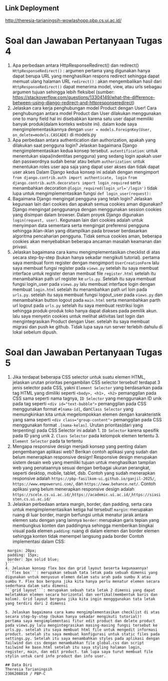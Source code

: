 ## Link Deployment
http://theresia-tarianingsih-wowlashopp.pbp.cs.ui.ac.id/

# Soal dan Jawaban Pertanyaan Tugas 4
1.  Apa perbedaan antara HttpResponseRedirect() dan redirect()
    ```HttpResponseRedirect()``` : argumen pertama yang digunakan hanya dapat berupa URL yang menghasilkan respons redirect sehingga dapat memuat ulang halaman URL
    ```redirect()``` : akan mengembalikan hasil dari ```HttpResponseRedirect()``` dapat menerima model, view, atau urls sebagau argumen tujuan sehingga lebih fleksibel (sumber: https://stackoverflow.com/questions/13304149/what-the-difference-between-using-django-redirect-and-httpresponseredirect)
2.  Jelaskan cara kerja penghubungan model Product dengan User!
     Cara penghubungan antara model Product dan User dilakukan menggunakan one to many field hal ini disebabkan karena satu user dapat memiliki banyak produk(dalam konteks website ini). dalam kode saya mengimplementasikannya dengan ```user = models.ForeignKey(User, on_delete=models.CASCADE)``` di models.py
3.  Apa perbedaan antara authentication dan authorization, apakah yang dilakukan saat pengguna login? Jelaskan bagaimana Django mengimplementasikan kedua konsep tersebut.
    ```autentification```: untuk menentukan siapa(indentitas pengguna) yang sedang login apakah user dan passwordnya sudah benar atau belum
    ```authorization```: untuk menentukan roles user apa saja yang dapat user akses dan tidak dapat user akses
    Dalam Django kedua konsep ini adalah dengan mengimport ```from django.contrib.auth import authenticate, login``` ```from django.contrib.auth.decorators import login_required``` serta menambahkan decoration ```@login_required(login_url='/login')``` tidak lupa untuk mengimplementasikan fungsi ```def login_user(request):```
4.  Bagaimana Django mengingat pengguna yang telah login? Jelaskan kegunaan lain dari cookies dan apakah semua cookies aman digunakan?
     Django mengingat penggunanya dengan menggunakan session cookies yang disimpan dalam browser. Dalam proyek Django digunakan ```login(request, user)```. Kegunaan lain dari cookies adalah untuk menyimpan data sementara serta mengingat preferensi pengguna sehingga iklan-iklan yang ditampilkan pada browser berdasarkan algoritma pencaharian pengguna. Tidak semua cookies aman, beberapa cookies akan menyebabkan beberapa ancaman masalah keamanan dan privasi.
5.  Jelaskan bagaimana cara kamu mengimplementasikan checklist di atas secara step-by-step (bukan hanya sekadar mengikuti tutorial).
pertama saya membuat form register dengan mengimport ```UserCreationForm``` lalu saya membuat fungsi register pada ```views.py``` setelah itu saya membuat interface untuk register denan membuat file ```register.html``` setelah itu menambahkan path url register ke ```urls.py```. Setelah itu saya membuat fungsi login_user pada ```views.py``` lalu membuat interface login dengan membuat ```login.html``` setelah itu menambahkan path url loin pada ```urls.py```. setelah itu saya membuat fungsi logout_user pada ```views.py``` dan menambahkan button logout pada ```main.html``` serta menambahkan parth url logout pada ```urls.py``` setelah itu saya membuat restriksi login sehingga produk-produk toko hanya dapat diakses pada pemilik akun. lalu saya menyetin cookies untuk melihat aktivitas last login dan mengintegrasikan Product dengan User. setelah itu saya membuat migrasi dan push ke github. Tidak lupa saya run server terlebih dahulu di lokal sebelum dipush.

# Soal dan Jawaban Pertanyaan Tugas 5
 1. Jika terdapat beberapa CSS selector untuk suatu elemen HTML, jelaskan urutan prioritas pengambilan CSS selector tersebut!
 terdapat 3 jenis selector pada CSS, yakni ```Element Selector``` yang berdasarkan pada tag HTML yang dimiliki seperti ```<body>, <h1>, <h2>``` pemanggilan pada CSS sama seperti nama tagnya, ```ID Selector``` yang menggunakan ID unik pada tag seperti ```<div id="text-bubble">``` pemanggilan pada CSS menggunakan format ```#[nama-id]```, dan```Class Selector``` yang memungkinkan kita untuk megelompokkan elemen dengan karakteristik yang sama seperti ```<div class="group-content">``` pemanggilan pada CSS menggunakan format ```.[nama-kelas]```. 
 Urutan prioritas(dari yang terpenting) pada CSS Selector ini adalah
        1. ```ID Selector``` karena spesifik pada ID yang unik
        2. ```Class Selector``` pada kelompok elemen tertentu
        3. ```Element Selector``` pada ta tertentu
 2. Mengapa responsive design menjadi konsep yang penting dalam pengembangan aplikasi web? Berikan contoh aplikasi yang sudah dan belum menerapkan responsive design!
 Responsive design merupakan sistem desain web yang memiliki tujuan untuk menghasilkan tampilan web yang penataannya sesuai dengan berbagai ukuran perangkat, seperti desktop, mobile, tablet, dsb. Contoh yang sudah menerapkan responsive adalah ```https://pbp-fasilkom-ui.github.io/ganjil-2025/```, ```https://www.empoweruni.com/```, dan ```https://www.behance.net/```. Contoh aplikasi yang belum menerapkan responsive design adalah ```https://scele.cs.ui.ac.id/```,```https://academic.ui.ac.id/```,```https://siasisten.cs.ui.ac.id/```
 3. Jelaskan perbedaan antara margin, border, dan padding, serta cara untuk mengimplementasikan ketiga hal tersebut!
 ```margin```: merupakan ruang di luar border, margin berfungsi untuk menatur jarak antara elemen satu dengan yang lainnya
 ```border```: merupakan garis tepian yang membungkus konten dan paddingnya sehingga memberikan bingkai visual pada elemen
 ```padding```: ruang di dalam elemen dan border elemen sehingga konten tidak menempel langsung pada border
 Contoh implementasi dalam CSS:
 ```.element {
  margin: 20px;
  padding: 15px;
  border: 3px solid blue;
}```
 4. Jelaskan konsep flex box dan grid layout beserta kegunaannya!
 ```flex box```: merupakan sebuah tata letak pada sebuah dimensi yang digunakan untuk menyusun elemen dalam satu arah pada sumbu X atau sumbu Y. Flex box berguna jika kita hanya perlu menatur elemen secara sederhana dalam satu dimensi
 ```grid layout```: merupakan sebuah tata letak 2 dimensi yang dapat meletakkan elemen secara horizontal dan vertikal(membentuk baris dan kolom). Grid layout berguna jika kita ingin mengggunakan tata letak yang terdiri dari 2 dimensi
 
 5. Jelaskan bagaimana cara kamu mengimplementasikan checklist di atas secara step-by-step (bukan hanya sekadar mengikuti tutorial)!
 pertama saya mengimplementasi fitur edit product dan delete product pada views.py lalu mengintegrasikan masing-masing fungsi tersebut ke urls.py. setelah itu saya membuat html file untuk mengedit informasi product. setelah itu saya membuat konfigurasi untuk static files pada settings.py. Setelah itu saya menambahkan styles pada aplikasi dengan Tailwind dan css dengan menambahkan file global.css dan script tailwind ke base.html setelah itu saya styling halaman login, register, main, dan edit product. tak lupa saya turut membuat file stylin untuk card info product dan info user.

## Data Diri
Theresia Tarianingsih
2306208810 / PBP-C
